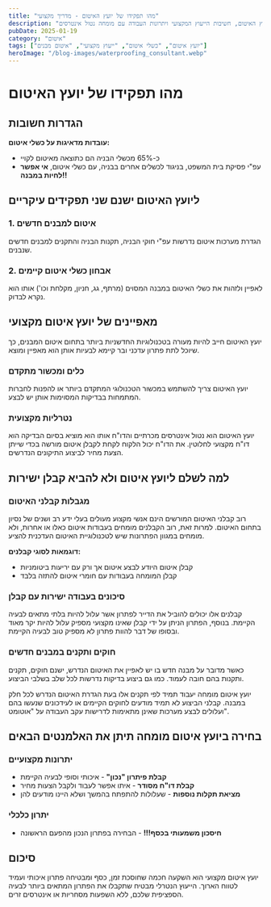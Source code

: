 ```yaml
---
title: "מהו תפקידו של יועץ האיטום - מדריך מקצועי"
description: "מדריך מקיף על תפקידו של יועץ האיטום, חשיבות הייעוץ המקצועי ויתרונות העבודה עם מומחה נטול אינטרסים"
pubDate: 2025-01-19
category: "איטום"
tags: ["יועץ איטום", "כשלי איטום", "ייעוץ מקצועי", "איטום מבנים"]
heroImage: "/blog-images/waterproofing_consultant.webp"
---
```


# מהו תפקידו של יועץ האיטום

## הגדרות חשובות

**עובדות מדאיגות על כשלי איטום:**

- כ-65% מכשלי הבניה הם כתוצאה מאיטום לקויי
- עפ"י פסיקת בית המשפט, בניגוד לכשלים אחרים בבניה, עם כשלי איטום, **אי אפשר לחיות במבנה!!**

## ליועץ האיטום ישנם שני תפקידים עיקריים

### 1. איטום למבנים חדשים

הגדרת מערכות איטום נדרשות עפ"י חוקי הבניה, תקנות הבניה והתקנים למבנים חדשים שנבנים.

### 2. אבחון כשלי איטום קיימים

לאפיין ולזהות את כשלי האיטום במבנה המסוים (מרתף, גג, חניון, מקלחת וכו') אותו הוא נקרא לבדוק.

## מאפיינים של יועץ איטום מקצועי

יועץ האיטום חייב להיות מעורה בטכנולוגיות החדשניות ביותר בתחום איטום המבנים, כך שיוכל לתת פתרון עדכני ובר קיימא לבעיות אותן הוא מאפיין ומוצא.

### כלים ומכשור מתקדם

יועץ האיטום צריך להשתמש במכשור הטכנולוגי המתקדם ביותר או להפנות לחברות המתמחות בבדיקות המסוימות אותן יש לבצע.

### נטרליות מקצועית

יועץ האיטום הוא נטול אינטרסים מכרתיים והדו"ח אותו הוא מוציא בסיום הבדיקה הוא דו"ח מקצועי לחלוטין. את הדו"ח יכול הלקוח לקחת לקבלן איטום מורשה בכדי שייתן הצעת מחיר לביצוע התיקונים הנדרשים.

## למה לשלם ליועץ איטום ולא להביא קבלן ישירות

### מגבלות קבלני האיטום

רוב קבלני האיטום המורשים הינם אנשי מקצוע מעולים בעלי ידע רב ושנים של נסיון בתחום האיטום. למרות זאת, רוב הקבלנים מומחים בעבודות איטום כאלו או אחרות, ולא מומחים במגוון הפתרונות שיש לטכנולוגיית האיטום העדכנית להציע.

**דוגמאות לסוגי קבלנים:**

- קבלן איטום היודע לבצע איטום אך ורק עם יריעות ביטומניות
- קבלן המומחה בעבודות עם חומרי איטום להתזה בלבד

### סיכונים בעבודה ישירות עם קבלן

קבלנים אלו יכולים להוביל את הדייר לפתרון אשר עלול להיות בלתי מתאים לבעיה הקיימת. בנוסף, הפתרון הניתן על ידי קבלן שאינו מקצועי מספיק עלול להיות יקר מאוד ובסופו של דבר להוות פתרון לא מספיק טוב לבעיה הקיימת.

### חוקים ותקנים במבנים חדשים

כאשר מדובר על מבנה חדש בו יש לאפיין את האיטום הנדרש, ישנם חוקים, תקנים ותקנות בהם חובה לעמוד. כמו גם ביצוע בדיקות נדרשות לכל שלב בשלבי הביצוע.

יועץ איטום מומחה יעבוד תמיד לפי תקנים אלו בעת הגדרת האיטום הנדרש לכל חלק במבנה. קבלני הביצוע לא תמיד מודעים לחוקים הקיימים או לעידכונים שנעשו בהם ועלולים לבצע מערכות שאינן מתאימות לדרישות עקב העבודה על "אוטומט".

## בחירה ביועץ איטום מומחה תיתן את האלמנטים הבאים

### יתרונות מקצועיים

- **קבלת פיתרון "נכון"** - איכותי וסופי לבעיה הקיימת
- **קבלת דו"ח מסודר** - איתו אפשר לעבוד ולקבל הצעות מחיר
- **מציאת תקלות נוספות** - שעלולות להתפתח בהמשך ושלא היינו מודעים להן

### יתרון כלכלי

- **חיסכון משמעותי בכסף!!!** - הבחירה בפתרון הנכון מהפעם הראשונה

## סיכום

יועץ איטום מקצועי הוא השקעה חכמה שחוסכת זמן, כסף ומבטיחה פתרון איכותי ועמיד לטווח הארוך. הייעוץ הנטרלי מבטיח שתקבלו את הפתרון המתאים ביותר לבעיה הספציפית שלכם, ללא השפעות מסחריות או אינטרסים זרים.
